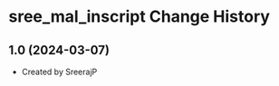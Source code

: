 sree_mal_inscript Change History
====================

1.0 (2024-03-07)
----------------
* Created by SreerajP
